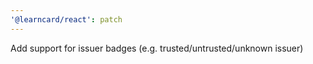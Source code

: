 ```yaml
---
'@learncard/react': patch
---
```


Add support for issuer badges (e.g. trusted/untrusted/unknown issuer)
